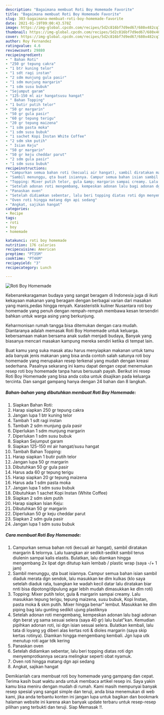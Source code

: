 ```yaml
---
description: "Bagaimana membuat Roti Boy Homemade Favorite"
title: "Bagaimana membuat Roti Boy Homemade Favorite"
slug: 303-bagaimana-membuat-roti-boy-homemade-favorite
date: 2021-01-19T09:00:43.578Z
image: https://img-global.cpcdn.com/recipes/5d2c816bf7d9ed67/680x482cq70/roti-boy-homemade-foto-resep-utama.jpg
thumbnail: https://img-global.cpcdn.com/recipes/5d2c816bf7d9ed67/680x482cq70/roti-boy-homemade-foto-resep-utama.jpg
cover: https://img-global.cpcdn.com/recipes/5d2c816bf7d9ed67/680x482cq70/roti-boy-homemade-foto-resep-utama.jpg
author: Roy Fernandez
ratingvalue: 4.6
reviewcount: 29880
recipeingredient:
- " Bahan Roti"
- "250 gr tepung cakra"
- "1 btr kuning telor"
- "1 sdt ragi instan"
- "2 sdm munjung gula pasir"
- "1 sdm munjung margarin"
- "1 sdm susu bubuk"
- "Sejumput garam"
- "125-150 ml air hangatsusu hangat"
- " Bahan Topping"
- "1 butir putih telor"
- "50 gr margarin"
- "50 gr gula pasir"
- "60 gr tepung terigu"
- "20 gr tepung maizena"
- "1 sdm pasta moka"
- "1 sdm susu bubuk"
- "1 sachet Kopi Instan White Coffee"
- "2 sdm skm putih"
- " Isian Keju"
- "50 gr margarin"
- "50 gr keju cheddar parut"
- "2 sdm gula pasir"
- "1 sdm susu bubuk"
recipeinstructions:
- "Campurkan semua bahan roti (kecuali air hangat), sambil diratakan margarin &amp; telornya. Lalu tuangkan air sedikit-sedikit sambil terus diulenin sampai kalis elastis. Bulatkan, lalu diamkan hingga mengembang 2x lipat dgn ditutup kain lembab / plastic wrap (saya -/+ 1 jam)"
- "Sambil menunggu, qta buat isiannya. Campur semua bahan isian sambil diaduk merata dgn sendok, lalu masukkan ke dlm kulkas (klo saya setelah diaduk rata, tuangkan ke wadah kecil datar lalu diratakan biar nnti bisa dipotong/dipulung agar lebih mudah dimasukkan ke dlm roti)"
- "Topping: Mixer putih telor, gula &amp; margarin sampai creamy. Lalu masukkan tepung terigu, tepung maizena, susu bubuk, Kopi Instan, pasta moka &amp; skm putih. Mixer hingga benar&#34; lembut. Masukkan ke dlm piping bag lalu gunting sedikit ujung plastiknya"
- "Setelah adonan roti mengembang, kempeskan adonan lalu bagi adonan dgn berat yg sama sesuai selera (saya 40 gr) lalu bulat&#34;kan. Kemudian pipihkan adonan roti, isi dgn isian sesuai selera. Bulatkan kembali, lalu tata di loyang yg diberi alas kertas roti &amp; dioles margarin (saya skip kertas rotinya). Diamkan hingga mengembang kembali. Jgn lupa utk menutup roti agar tdk kering"
- "Panaskan oven"
- "Setelah didiamkan sebentar, lalu beri topping diatas roti dgn menyemprotkannya secara melingkar seperti obat nyamuk."
- "Oven roti hingga matang dgn api sedang"
- "Angkat, sajikan hangat"
categories:
- Recipe
tags:
- roti
- boy
- homemade

katakunci: roti boy homemade 
nutrition: 176 calories
recipecuisine: American
preptime: "PT35M"
cooktime: "PT46M"
recipeyield: "3"
recipecategory: Lunch

---
```



![Roti Boy Homemade](https://img-global.cpcdn.com/recipes/5d2c816bf7d9ed67/680x482cq70/roti-boy-homemade-foto-resep-utama.jpg)

Kebenarekaragaman budaya yang sangat beragam di Indonesia juga di ikuti kekayaan makanan yang beragam dengan berbagai varian dari masakan yang manis,pedas hingga renyah. Karasteristik kuliner Nusantara roti boy homemade yang penuh dengan rempah-rempah membawa kesan tersendiri bahkan untuk warga asing yang berkunjung.




Keharmonisan rumah tangga bisa ditemukan dengan cara mudah. Diantaranya adalah memasak Roti Boy Homemade untuk keluarga. kebersamaan makan bersama anak sudah menjadi budaya, Banyak yang biasanya mencari masakan kampung mereka sendiri ketika di tempat lain.

Buat kamu yang suka masak atau harus menyiapkan makanan untuk tamu ada banyak jenis makanan yang bisa anda contoh salah satunya roti boy homemade yang merupakan resep terkenal yang mudah dengan kreasi sederhana. Pasalnya sekarang ini kamu dapat dengan cepat menemukan resep roti boy homemade tanpa harus bersusah payah.
Berikut ini resep Roti Boy Homemade yang bisa anda coba untuk disajikan pada keluarga tercinta. Dan sangat gampang hanya dengan 24 bahan dan 8 langkah.


<!--inarticleads1-->

##### Bahan-bahan yang dibutuhkan membuat Roti Boy Homemade:

1. Siapkan  Bahan Roti:
1. Harap siapkan 250 gr tepung cakra
1. Jangan lupa 1 btr kuning telor
1. Tambah 1 sdt ragi instan
1. Tambah 2 sdm munjung gula pasir
1. Diperlukan 1 sdm munjung margarin
1. Diperlukan 1 sdm susu bubuk
1. Siapkan Sejumput garam
1. Siapkan 125-150 ml air hangat/susu hangat
1. Tambah  Bahan Topping:
1. Harap siapkan 1 butir putih telor
1. Jangan lupa 50 gr margarin
1. Dibutuhkan 50 gr gula pasir
1. Harus ada 60 gr tepung terigu
1. Harap siapkan 20 gr tepung maizena
1. Harus ada 1 sdm pasta moka
1. Jangan lupa 1 sdm susu bubuk
1. Dibutuhkan 1 sachet Kopi Instan (White Coffee)
1. Siapkan 2 sdm skm putih
1. Harap siapkan  Isian Keju:
1. Dibutuhkan 50 gr margarin
1. Diperlukan 50 gr keju cheddar parut
1. Siapkan 2 sdm gula pasir
1. Jangan lupa 1 sdm susu bubuk




<!--inarticleads2-->

##### Cara membuat  Roti Boy Homemade:

1. Campurkan semua bahan roti (kecuali air hangat), sambil diratakan margarin &amp; telornya. Lalu tuangkan air sedikit-sedikit sambil terus diulenin sampai kalis elastis. Bulatkan, lalu diamkan hingga mengembang 2x lipat dgn ditutup kain lembab / plastic wrap (saya -/+ 1 jam)
1. Sambil menunggu, qta buat isiannya. Campur semua bahan isian sambil diaduk merata dgn sendok, lalu masukkan ke dlm kulkas (klo saya setelah diaduk rata, tuangkan ke wadah kecil datar lalu diratakan biar nnti bisa dipotong/dipulung agar lebih mudah dimasukkan ke dlm roti)
1. Topping: Mixer putih telor, gula &amp; margarin sampai creamy. Lalu masukkan tepung terigu, tepung maizena, susu bubuk, Kopi Instan, pasta moka &amp; skm putih. Mixer hingga benar&#34; lembut. Masukkan ke dlm piping bag lalu gunting sedikit ujung plastiknya
1. Setelah adonan roti mengembang, kempeskan adonan lalu bagi adonan dgn berat yg sama sesuai selera (saya 40 gr) lalu bulat&#34;kan. Kemudian pipihkan adonan roti, isi dgn isian sesuai selera. Bulatkan kembali, lalu tata di loyang yg diberi alas kertas roti &amp; dioles margarin (saya skip kertas rotinya). Diamkan hingga mengembang kembali. Jgn lupa utk menutup roti agar tdk kering
1. Panaskan oven
1. Setelah didiamkan sebentar, lalu beri topping diatas roti dgn menyemprotkannya secara melingkar seperti obat nyamuk.
1. Oven roti hingga matang dgn api sedang
1. Angkat, sajikan hangat




Demikianlah cara membuat roti boy homemade yang gampang dan cepat. Terima kasih buat waktu anda untuk membaca artikel resep ini. Saya yakin kamu bisa meniru dengan mudah di rumah. Kami masih mempunyai banyak resep spesial yang sangat simple dan teruji, anda bisa menemukan di web kami, jika anda terbantu konten ini jangan lupa untuk bagikan dan bookmark halaman website ini karena akan banyak update terbaru untuk resep-resep pilihan yang terbukti dan teruji. Siap Memasak !!. 
